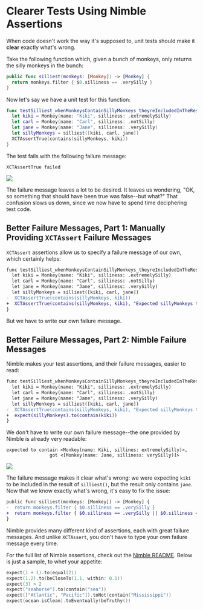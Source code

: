 # Clearer Tests Using Nimble Assertions

When code doesn't work the way it's supposed to, unit tests should make it
**clear** exactly what's wrong.

Take the following function which, given a bunch of monkeys, only returns
the silly monkeys in the bunch:

```swift
public func silliest(monkeys: [Monkey]) -> [Monkey] {
  return monkeys.filter { $0.silliness == .verySilly }
}
```

Now let's say we have a unit test for this function:

```swift
func testSilliest_whenMonkeysContainSillyMonkeys_theyreIncludedInTheResult() {
  let kiki = Monkey(name: "Kiki", silliness: .extremelySilly)
  let carl = Monkey(name: "Carl", silliness: .notSilly)
  let jane = Monkey(name: "Jane", silliness: .verySilly)
  let sillyMonkeys = silliest([kiki, carl, jane])
  XCTAssertTrue(contains(sillyMonkeys, kiki))
}
```

The test fails with the following failure message:

```
XCTAssertTrue failed
```

![](http://f.cl.ly/items/1G17453p47090y30203d/Screen%20Shot%202015-02-26%20at%209.08.27%20AM.png)

The failure message leaves a lot to be desired. It leaves us wondering,
"OK, so something that should have been true was false--but what?"
That confusion slows us down, since we now have to spend time deciphering test code.

## Better Failure Messages, Part 1: Manually Providing `XCTAssert` Failure Messages

`XCTAssert` assertions allow us to specify a failure message of our own, which certainly helps:

```diff
func testSilliest_whenMonkeysContainSillyMonkeys_theyreIncludedInTheResult() {
  let kiki = Monkey(name: "Kiki", silliness: .extremelySilly)
  let carl = Monkey(name: "Carl", silliness: .notSilly)
  let jane = Monkey(name: "Jane", silliness: .verySilly)
  let sillyMonkeys = silliest([kiki, carl, jane])
-  XCTAssertTrue(contains(sillyMonkeys, kiki))
+  XCTAssertTrue(contains(sillyMonkeys, kiki), "Expected sillyMonkeys to contain 'Kiki'")
}
```

But we have to write our own failure message.

## Better Failure Messages, Part 2: Nimble Failure Messages

Nimble makes your test assertions, and their failure messages, easier to read:

```diff
func testSilliest_whenMonkeysContainSillyMonkeys_theyreIncludedInTheResult() {
  let kiki = Monkey(name: "Kiki", silliness: .extremelySilly)
  let carl = Monkey(name: "Carl", silliness: .notSilly)
  let jane = Monkey(name: "Jane", silliness: .verySilly)
  let sillyMonkeys = silliest([kiki, carl, jane])
-  XCTAssertTrue(contains(sillyMonkeys, kiki), "Expected sillyMonkeys to contain 'Kiki'")
+  expect(sillyMonkeys).to(contain(kiki))
}
```

We don't have to write our own failure message--the one provided by Nimble
is already very readable:

```
expected to contain <Monkey(name: Kiki, sillines: extremelySilly)>,
                got <[Monkey(name: Jane, silliness: verySilly)]>
```

![](http://f.cl.ly/items/3N2e3g2K3W123b1L1J0G/Screen%20Shot%202015-02-26%20at%2011.27.02%20AM.png)

The failure message makes it clear what's wrong: we were expecting `kiki` to be included
in the result of `silliest()`, but the result only contains `jane`. Now that we know
exactly what's wrong, it's easy to fix the issue:

```diff
public func silliest(monkeys: [Monkey]) -> [Monkey] {
-  return monkeys.filter { $0.silliness == .verySilly }
+  return monkeys.filter { $0.silliness == .verySilly || $0.silliness == .extremelySilly }
}
```

Nimble provides many different kind of assertions, each with great failure
messages. And unlike `XCTAssert`, you don't have to type your own failure message
every time.

For the full list of Nimble assertions, check out the [Nimble README](https://github.com/Quick/Nimble).
Below is just a sample, to whet your appetite:

```swift
expect(1 + 1).to(equal(2))
expect(1.2).to(beCloseTo(1.1, within: 0.1))
expect(3) > 2
expect("seahorse").to(contain("sea"))
expect(["Atlantic", "Pacific"]).toNot(contain("Mississippi"))
expect(ocean.isClean).toEventually(beTruthy())
```

